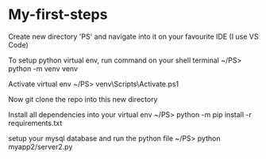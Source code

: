 # My-first-steps

Create new directory 'PS' and navigate into it on your favourite IDE (I use VS Code)

To setup python virtual env, run command on your shell terminal ~/PS> python -m venv venv

Activate virtual env ~/PS> venv\Scripts\Activate.ps1

Now git clone the repo into this new directory

Install all dependencies into your virtual env ~/PS> python -m pip install -r requirements.txt

setup your mysql database and run the python file ~/PS> python myapp2/server2.py
